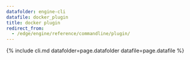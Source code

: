 ```yaml
---
datafolder: engine-cli
datafile: docker_plugin
title: docker plugin
redirect_from:
  - /edge/engine/reference/commandline/plugin/
---
```

<!--
Sorry, but the contents of this page are automatically generated from
Docker's source code. If you want to suggest a change to the text that appears
here, you'll need to find the string by searching this repo:

https://github.com/docker/cli
-->
{% include cli.md datafolder=page.datafolder datafile=page.datafile %}
